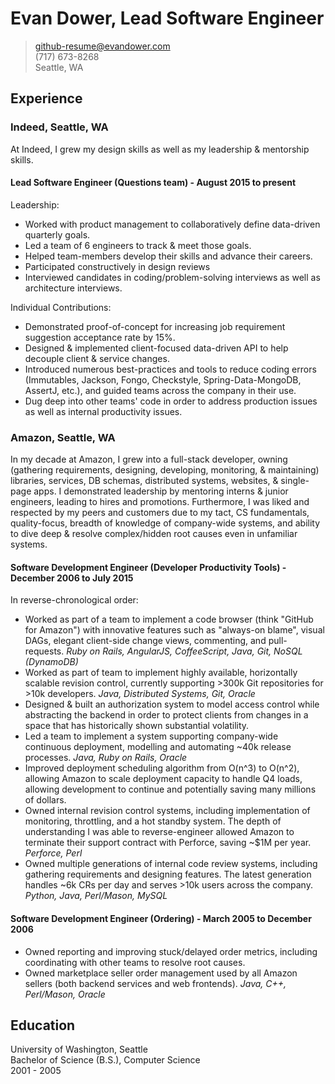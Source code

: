 # Evan Dower, Lead Software Engineer

> github-resume@evandower.com  
> (717) 673-8268  
> Seattle, WA  

## Experience

### Indeed, Seattle, WA

At Indeed, I grew my design skills as well as my leadership & mentorship skills.

#### Lead Software Engineer (Questions team) - August 2015 to present

Leadership:
* Worked with product management to collaboratively define data-driven quarterly goals.
* Led a team of 6 engineers to track & meet those goals.
* Helped team-members develop their skills and advance their careers.
* Participated constructively in design reviews
* Interviewed candidates in coding/problem-solving interviews as well as architecture interviews.

Individual Contributions:
* Demonstrated proof-of-concept for increasing job requirement suggestion acceptance rate by 15%.
* Designed & implemented client-focused data-driven API to help decouple client & service changes.
* Introduced numerous best-practices and tools to reduce coding errors (Immutables, Jackson, Fongo, Checkstyle, Spring-Data-MongoDB, AssertJ, etc.), and guided teams across the company in their use.
* Dug deep into other teams' code in order to address production issues as well as internal productivity issues.

### Amazon, Seattle, WA

In my decade at Amazon, I grew into a full-stack developer, owning (gathering requirements, designing, developing, monitoring, & maintaining) libraries, services, DB schemas, distributed systems, websites, & single-page apps. I demonstrated leadership by mentoring interns & junior engineers, leading to hires and promotions. Furthermore, I was liked and respected by my peers and customers due to my tact, CS fundamentals, quality-focus, breadth of knowledge of company-wide systems, and ability to dive deep & resolve complex/hidden root causes even in unfamiliar systems.

#### Software Development Engineer (Developer Productivity Tools) - December 2006 to July 2015

In reverse-chronological order:
* Worked as part of a team to implement a code browser (think "GitHub for Amazon") with innovative features such as "always-on blame", visual DAGs, elegant client-side change views, commenting, and pull-requests. *Ruby on Rails, AngularJS, CoffeeScript, Java, Git, NoSQL (DynamoDB)*
* Worked as part of team to implement highly available, horizontally scalable revision control, currently supporting >300k Git repositories for >10k developers. *Java, Distributed Systems, Git, Oracle*
* Designed & built an authorization system to model access control while abstracting the backend in order to protect clients from changes in a space that has historically shown substantial volatility.
* Led a team to implement a system supporting company-wide continuous deployment, modelling and automating ~40k release processes. *Java, Ruby on Rails, Oracle*
* Improved deployment scheduling algorithm from O(n^3) to O(n^2), allowing Amazon to scale deployment capacity to handle Q4 loads, allowing development to continue and potentially saving many millions of dollars.
* Owned internal revision control systems, including implementation of monitoring, throttling, and a hot standby system. The depth of understanding I was able to reverse-engineer allowed Amazon to terminate their support contract with Perforce, saving ~$1M per year. *Perforce, Perl*
* Owned multiple generations of internal code review systems, including gathering requirements and designing features. The latest generation handles ~6k CRs per day and serves >10k users across the company. *Python, Java, Perl/Mason, MySQL*

#### Software Development Engineer (Ordering) - March 2005 to December 2006

* Owned reporting and improving stuck/delayed order metrics, including coordinating with other teams to resolve root causes.
* Owned marketplace seller order management used by all Amazon sellers (both backend services and web frontends). *Java, C++, Perl/Mason, Oracle*

## Education

University of Washington, Seattle  
Bachelor of Science (B.S.), Computer Science  
2001 - 2005
